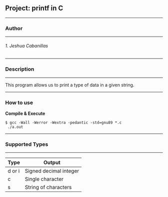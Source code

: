 ## **Project: printf in C**

------------
### Author

------------
###### 1. Jeshua Cabanillas

------------
### Description

------------
This program allows us to print a type of data in a given string.

------------
### How to use
**Compile & Execute**

	$ gcc -Wall -Werror -Wextra -pedantic -std=gnu89 *.c
	 ./a.out

------------
### Supported Types

------------
| Type   | Output |
|--------|--------|
| d or i | Signed decimal integer |
| c      | Single character |
| s      | String of characters |
